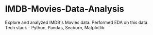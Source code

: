# IMDB-Movies-Data-Analysis
Explore and analyzed IMDB's Movies data. Performed EDA on this data. Tech stack - Python, Pandas, Seaborn, Matplotlib
